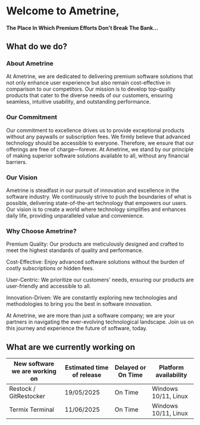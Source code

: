 # Welcome to Ametrine,
#### The Place In Which Premium Efforts Don't Break The Bank...

## What do we do?

### About Ametrine

At Ametrine, we are dedicated to delivering premium software solutions that not only enhance user experience but also remain cost-effective in comparison to our competitors. Our mission is to develop top-quality products that cater to the diverse needs of our customers, ensuring seamless, intuitive usability, and outstanding performance.

### Our Commitment

Our commitment to excellence drives us to provide exceptional products without any paywalls or subscription fees. We firmly believe that advanced technology should be accessible to everyone. Therefore, we ensure that our offerings are free of charge—forever. At Ametrine, we stand by our principle of making superior software solutions available to all, without any financial barriers.

### Our Vision

Ametrine is steadfast in our pursuit of innovation and excellence in the software industry. We continuously strive to push the boundaries of what is possible, delivering state-of-the-art technology that empowers our users. Our vision is to create a world where technology simplifies and enhances daily life, providing unparalleled value and convenience.

### Why Choose Ametrine?

Premium Quality: Our products are meticulously designed and crafted to meet the highest standards of quality and performance.

Cost-Effective: Enjoy advanced software solutions without the burden of costly subscriptions or hidden fees.

User-Centric: We prioritize our customers' needs, ensuring our products are user-friendly and accessible to all.

Innovation-Driven: We are constantly exploring new technologies and methodologies to bring you the best in software innovation.

At Ametrine, we are more than just a software company; we are your partners in navigating the ever-evolving technological landscape. Join us on this journey and experience the future of software, today.

## What are we currently working on

| New software we are working on    | Estimated time of release | Delayed or On Time    | Platform availability |
| -------- | ------- | -------- | ------- |
| Restock / GitRestocker   | 19/05/2025 | On Time  | Windows 10/11, Linux |
| Termix Terminal   | 11/06/2025 | On Time  | Windows 10/11, Linux |
